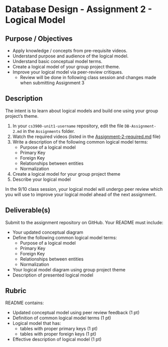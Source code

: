 # Database Design - Assignment 2 - Logical Model

## Purpose / Objectives

- Apply knowledge / concepts from pre-requisite videos.
- Understand purpose and audience of the logical model.
- Understand basic conceptual model terms.
- Create a logical model of your group project theme.
- Improve your logical model via peer-review critiques.
	- Review will be done in following class session and changes made when submitting Assignment 3

## Description

The intent is to learn about logical models and build one using your group project’s theme.

1. In your `cs3900-unit1-username` repository, edit the file `DB-Assignment-2.md` in the `Assignments` folder.
2. Watch the required videos (listed in the [Assignment-2-required.md](Assignment-2-required.md) file)
3. Write a description of the following common logical model terms:
	- Purpose of a logical model
	- Primary Key
	- Foreign Key
	- Relationships between entities
	- Normalization
4. Create a logical model for your group project theme
5. Describe your logical model

In the 9/10 class session, your logical model will undergo peer review which you will use to improve your logical model ahead of the next assignment.

## Deliverable(s)

Submit to the assignment repository on GitHub.  Your README must include:

- Your updated conceptual diagram
- Define the following common logical model terms:
	- Purpose of a logical model
	- Primary Key
	- Foreign Key
	- Relationships between entities
	- Normalization
- Your logical model diagram using group project theme
- Description of presented logical model

## Rubric

README contains:
- Updated conceptual model using peer review feedback (1 pt)
- Definition of common logical model terms (1 pt)
- Logical model that has:
	- tables with proper primary keys (1 pt)
	- tables with proper foreign keys (1 pt)
- Effective description of logical model (1 pt)
